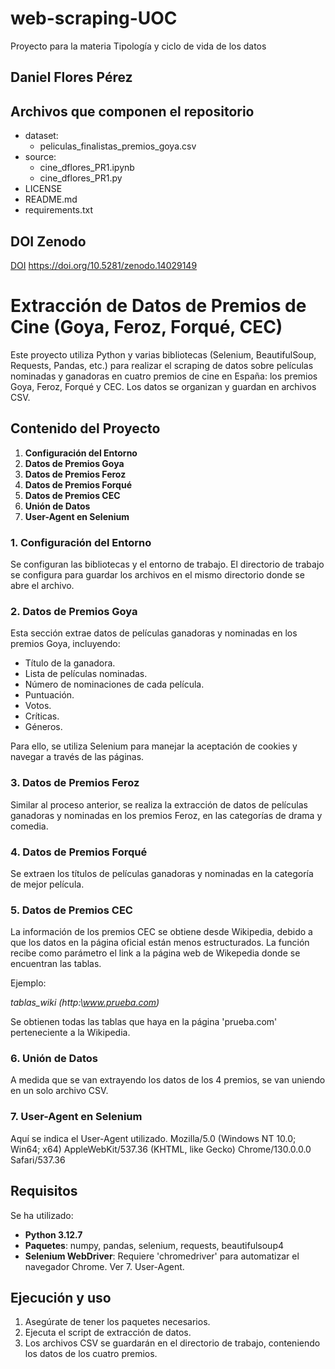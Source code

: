 # web-scraping-UOC
Proyecto para la materia Tipología y ciclo de vida de los datos

## Daniel Flores Pérez

## Archivos que componen el repositorio
- dataset:
     - peliculas_finalistas_premios_goya.csv
- source:
     - cine_dflores_PR1.ipynb
     - cine_dflores_PR1.py
- LICENSE
- README.md
- requirements.txt

## DOI Zenodo
[DOI](https://doi.org/10.5281/zenodo.14029149) https://doi.org/10.5281/zenodo.14029149


# Extracción de Datos de Premios de Cine (Goya, Feroz, Forqué, CEC)

Este proyecto utiliza Python y varias bibliotecas (Selenium, BeautifulSoup, Requests, Pandas, etc.) para realizar el scraping de datos sobre películas nominadas y ganadoras en cuatro premios de cine en España: los premios Goya, Feroz, Forqué y CEC. Los datos se organizan y guardan en archivos CSV.

## Contenido del Proyecto

1. **Configuración del Entorno**
2. **Datos de Premios Goya**
3. **Datos de Premios Feroz**
4. **Datos de Premios Forqué**
5. **Datos de Premios CEC**
6. **Unión de Datos**
7. **User-Agent en Selenium**

### 1. Configuración del Entorno

Se configuran las bibliotecas y el entorno de trabajo. El directorio de trabajo se configura para guardar los archivos en el mismo directorio donde se abre el archivo.

### 2. Datos de Premios Goya

Esta sección extrae datos de películas ganadoras y nominadas en los premios Goya, incluyendo:

- Título de la ganadora.
- Lista de películas nominadas.
- Número de nominaciones de cada película.
- Puntuación.
- Votos.
- Críticas.
- Géneros.

Para ello, se utiliza Selenium para manejar la aceptación de cookies y navegar a través de las páginas.

### 3. Datos de Premios Feroz

Similar al proceso anterior, se realiza la extracción de datos de películas ganadoras y nominadas en los premios Feroz, en las categorías de drama y comedia.

### 4. Datos de Premios Forqué

Se extraen los títulos de películas ganadoras y nominadas en la categoría de mejor película.

### 5. Datos de Premios CEC

La información de los premios CEC se obtiene desde Wikipedia, debido a que los datos en la página oficial están menos estructurados. La función recibe como parámetro el link a la página web de Wikepedia donde se encuentran las tablas.

Ejemplo:

*tablas_wiki (http:\\www.prueba.com)*

Se obtienen todas las tablas que haya en la página 'prueba.com' perteneciente a la Wikipedia.

### 6. Unión de Datos

A medida que se van extrayendo los datos de los 4 premios, se van uniendo en un solo archivo CSV.

### 7. User-Agent en Selenium

Aquí se indica el User-Agent utilizado.
Mozilla/5.0 (Windows NT 10.0; Win64; x64) AppleWebKit/537.36 (KHTML, like Gecko) Chrome/130.0.0.0 Safari/537.36

## Requisitos

Se ha utilizado:
- **Python 3.12.7**
- **Paquetes**: numpy, pandas, selenium, requests, beautifulsoup4
- **Selenium WebDriver**: Requiere 'chromedriver' para automatizar el navegador Chrome. Ver 7. User-Agent.

## Ejecución y uso

1. Asegúrate de tener los paquetes necesarios.
2. Ejecuta el script de extracción de datos.
3. Los archivos CSV se guardarán en el directorio de trabajo, conteniendo los datos de los cuatro premios.
